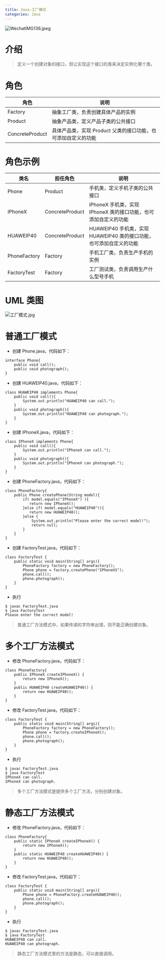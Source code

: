 ```yaml
---
title: Java-工厂模式
categories: Java
---
```

![WechatIMG136.jpeg](https://upload-images.jianshu.io/upload_images/15325592-e86712e339ec0337.jpeg?imageMogr2/auto-orient/strip%7CimageView2/2/w/1240)
<!-- more -->


#  介绍

> 定义一个创建对象的接口，但让实现这个接口的类来决定实例化哪个类。

#  角色

| 角色  | 说明  |
| ------------ | ------------ |
| Factory| 抽象工厂类，负责创建具体产品的实例| 
| Product| 抽象产品类，定义产品子类的公共接口| 
| ConcreteProduct| 具体产品类，实现 Product 父类的接口功能，也可添加自定义的功能| 

#  角色示例

| 类名  |担任角色  | 说明  |
| ------------ | ------------ | ------------ |
| Phone  | Product| 手机类，定义手机子类的公共接口  |
|  IPhoneX | ConcreteProduct|  IPhoneX 手机类，实现 IPhoneX 类的接口功能，也可添加自定义的功能 |
|  HUAWEIP40 | ConcreteProduct | HUAWEIP40 手机类，实现 HUAWEIP40 类的接口功能，也可添加自定义的功能 |
|PhoneFactory|Factory|手机工厂类，负责生产手机的实例|
|FactoryTest|Factory|工厂测试类，负责调用生产什么型号手机|

#  UML 类图

![工厂模式.jpg](https://upload-images.jianshu.io/upload_images/15325592-13fa6d56d7be5c0f.jpg?imageMogr2/auto-orient/strip%7CimageView2/2/w/1240)
<!-- more -->


#  普通工厂模式

- 创建 Phone.java，代码如下：

```
interface Phone{
    public void call();
    public void photograph();
}
```

- 创建 HUAWEIP40.java，代码如下：

```
class HUAWEIP40 implements Phone{
    public void call(){
        System.out.println("HUAWEIP40 can call.");
    }
    public void photograph(){
        System.out.println("HUAWEIP40 can photograph.");
    }
}
```

- 创建 IPhoneX.java，代码如下：

```
class IPhoneX implements Phone{
    public void call(){
        System.out.println("IPhoneX can call.");
    }
    public void photograph(){
        System.out.println("IPhoneX can photograph.");
    }
}
```

- 创建 PhoneFactory.java，代码如下：

```
class PhoneFactory{
    public Phone createPhone(String model){
        if( model.equals("IPhoneX") ){
           return new IPhoneX();
        }else if( model.equals("HUAWEIP40")){
           return new HUAWEIP40();
        }else {
            System.out.println("Please enter the correct model!");
            return null;
        }
    }
}
```

- 创建 FactoryTest.java，代码如下：

```
class FactoryTest {
    public static void main(String[] args){
        PhoneFactory factory = new PhoneFactory();
        Phone phone = factory.createPhone("IPhoneXS");
        phone.call();
        phone.photograph();
    }
}
```

- 执行

```
$ javac FactoryTest.java
$ java FactoryTest
Please enter the correct model!
```

> 普通工厂方法模式中，如果传递的字符串出错，则不能正确创建对象。

#  多个工厂方法模式

- 修改 PhoneFactory.java，代码如下：

```
class PhoneFactory{
    public IPhoneX createIPhoneX() {
        return new IPhoneX();
    }
    public HUAWEIP40 createHUAWEIP40() {
        return new HUAWEIP40();
    }
}
```

- 修改 FactoryTest.java，代码如下：

```
class FactoryTest {
    public static void main(String[] args){
        PhoneFactory factory = new PhoneFactory();
        Phone phone = factory.createIPhoneX();
        phone.call();
        phone.photograph();
    }
}
```

- 执行

```
$ javac FactoryTest.java
$ java FactoryTest
IPhoneX can call.
IPhoneX can photograph.
```

> 多个工厂方法模式是提供多个工厂方法，分别创建对象。

#  静态工厂方法模式

- 修改 PhoneFactory.java，代码如下：

```
class PhoneFactory{
    public static IPhoneX createIPhoneX() {
        return new IPhoneX();
    }
    public static HUAWEIP40 createHUAWEIP40() {
        return new HUAWEIP40();
    }
}
```

- 修改 FactoryTest.java，代码如下：

```
class FactoryTest {
    public static void main(String[] args){
        Phone phone = PhoneFactory.createHUAWEIP40();
        phone.call();
        phone.photograph();
    }
}
```

- 执行

```
$ javac FactoryTest.java
$ java FactoryTest
HUAWEIP40 can call.
HUAWEIP40 can photograph.
```

> 静态工厂方法模式里的方法是静态，可以直接调用。
